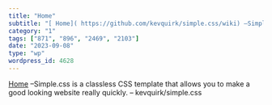 ```yaml
---
title: "Home"
subtitle: "[ Home]( https://github.com/kevquirk/simple.css/wiki) –Simple.css is a classless CSS template that a..."
category: "1"
tags: ["871", "896", "2469", "2103"]
date: "2023-09-08"
type: "wp"
wordpress_id: 4628
---
```

[ Home]( https://github.com/kevquirk/simple.css/wiki) –Simple.css is a classless CSS template that allows you to make a good looking website really quickly. – kevquirk/simple.css
